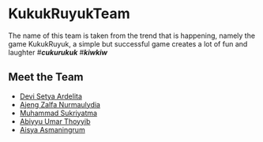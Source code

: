 # KukukRuyukTeam
  The name of this team is taken from the trend that is happening, namely the game KukukRuyuk, a simple but successful game creates a lot of fun and laughter
  #***cukurukuk*** #***kiwkiw***
## Meet the Team
  - [Devi Setya Ardelita](https://github.com/sukriyatma)
  - [Ajeng Zalfa Nurmaulydia](https://github.com/ajengzalfa) 
  - [Muhammad Sukriyatma](https://github.com/sukriyatma)
  - [Abiyyu Umar Thoyyib](https://github.com/Tivedo) 
  - [Aisya Asmaningrum](https://github.com/aisaisa)
